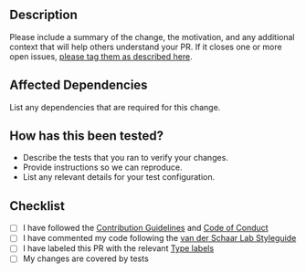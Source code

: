 ## Description
Please include a summary of the change, the motivation, and any additional context that will help others understand your PR. If it closes one or more open issues, [please tag them as described here](https://help.github.com/en/github/managing-your-work-on-github/linking-a-pull-request-to-an-issue#linking-a-pull-request-to-an-issue-using-a-keyword).

## Affected Dependencies
List any dependencies that are required for this change.

## How has this been tested?
- Describe the tests that you ran to verify your changes.
- Provide instructions so we can reproduce.
- List any relevant details for your test configuration.

## Checklist
- [ ] I have followed the [Contribution Guidelines](https://github.com/vanderschaarlab/.github/blob/main/CONTRIBUTING.md) and [Code of Conduct](https://github.com/vanderschaarlab/.github/blob/main/CODE_OF_CONDUCT.md)
- [ ] I have commented my code following the [van der Schaar Lab Styleguide](https://github.com/vanderschaarlab/.github/blob/main/STYLEGUIDE.md)
- [ ] I have labeled this PR with the relevant [Type labels](https://github.com/vanderschaarlab/.github/labels?q=Type%3A)
- [ ] My changes are covered by tests
